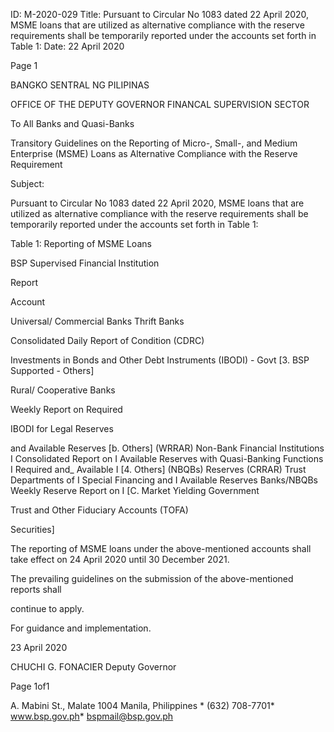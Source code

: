 ID: M-2020-029
Title: Pursuant to Circular No 1083 dated 22 April 2020, MSME loans that are utilized as alternative compliance with the reserve requirements shall be temporarily reported under the accounts set forth in Table 1:
Date: 22 April 2020

Page 1

BANGKO SENTRAL NG PILIPINAS

OFFICE OF THE DEPUTY GOVERNOR FINANCAL SUPERVISION SECTOR

To All Banks and Quasi-Banks

Transitory Guidelines on the Reporting of Micro-, Small-, and Medium Enterprise (MSME) Loans as Alternative Compliance with the Reserve Requirement

Subject:

Pursuant to Circular No 1083 dated 22 April 2020, MSME loans that are utilized as alternative compliance with the reserve requirements shall be temporarily reported under the accounts set forth in Table 1:

Table 1: Reporting of MSME Loans

BSP Supervised Financial Institution

Report

Account

Universal/ Commercial Banks Thrift Banks

Consolidated Daily Report of Condition (CDRC)

Investments in Bonds and Other Debt Instruments (IBODI) - Govt [3. BSP Supported - Others]

Rural/ Cooperative Banks

Weekly Report on Required

IBODI for Legal Reserves

and Available Reserves [b. Others] (WRRAR) Non-Bank Financial Institutions I Consolidated Report on I Available Reserves with Quasi-Banking Functions I Required and_ Available I [4. Others] (NBQBs) Reserves (CRRAR) Trust Departments of I Special Financing and I Available Reserves Banks/NBQBs Weekly Reserve Report on I [C. Market Yielding Government

Trust and Other Fiduciary Accounts (TOFA)

Securities]

The reporting of MSME loans under the above-mentioned accounts shall take effect on 24 April 2020 until 30 December 2021.

The prevailing guidelines on the submission of the above-mentioned reports shall

continue to apply.

For guidance and implementation.

23 April 2020

CHUCHI G. FONACIER Deputy Governor

Page 1of1

A. Mabini St., Malate 1004 Manila, Philippines * (632) 708-7701* www.bsp.gov.ph* bspmail@bsp.gov.ph